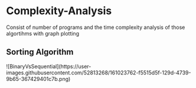 # Complexity-Analysis
Consist of number of programs and the time complexity analysis of those algortihms with graph plotting
<h2>Sorting Algorithm</h2>
![BinaryVsSequential](https://user-images.githubusercontent.com/52813268/161023762-f5515d5f-129d-4739-9b65-367429401c7b.png)
